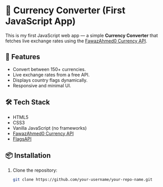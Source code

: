 # 💱 Currency Converter (First JavaScript App)

This is my first JavaScript web app — a simple **Currency Converter** that fetches live exchange rates using the [FawazAhmed0 Currency API](https://github.com/fawazahmed0/currency-api).

## 🚀 Features
- Convert between 150+ currencies.
- Live exchange rates from a free API.
- Displays country flags dynamically.
- Responsive and minimal UI.

## 🛠️ Tech Stack
- HTML5
- CSS3
- Vanilla JavaScript (no frameworks)
- [FawazAhmed0 Currency API](https://github.com/fawazahmed0/currency-api)
- [FlagsAPI](https://flagsapi.com)

## 📦 Installation
1. Clone the repository:
   ```bash
   git clone https://github.com/your-username/your-repo-name.git
